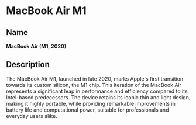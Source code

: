 # MacBook Air M1

## Name
**MacBook Air (M1, 2020)**

## Description
The MacBook Air M1, launched in late 2020, marks Apple's first transition towards its custom silicon, the M1 chip. This iteration of the MacBook Air represents a significant leap in performance and efficiency compared to its Intel-based predecessors. The device retains its iconic thin and light design, making it highly portable, while providing remarkable improvements in battery life and computational power, suitable for professionals and everyday users alike.

